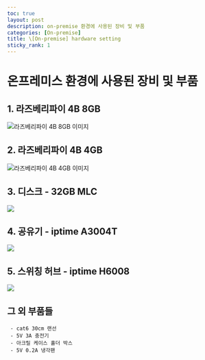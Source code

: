 ```yaml
---
toc: true
layout: post
description: on-premise 환경에 사용된 장비 및 부품
categories: [On-premise]
title: \[On-premise] hardware setting
sticky_rank: 1
---
```


# 온프레미스 환경에 사용된 장비 및 부품

## 1. 라즈베리파이 4B 8GB

![라즈베리파이 4B 8GB 이미지](https://www.devicemart.co.kr/data/goods/1/2020/05/12553062_tmp_04bcfbb41cc5d6e2eeec27fd431d04f09718view.png)


## 2. 라즈베리파이 4B 4GB
![라즈베리파이 4B 4GB 이미지](https://www.devicemart.co.kr/data/goods/1/2020/05/12234534_tmp_a35c364ac6434bb6f62132d06304c4277909view.jpg)


## 3. 디스크 - 32GB MLC
![](https://cdn.011st.com/11dims/resize/600x600/quality/75/11src/product/887538665/B.jpg?691000000)


## 4. 공유기 - iptime A3004T
![](https://openimage.interpark.com/goods_image_big/8/9/8/1/8291698981_l.jpg)


## 5. 스위칭 허브 - iptime H6008
![](https://cdn.011st.com/11dims/resize/600x600/quality/75/11src/pd/20/2/2/0/4/1/1/mQkNr/1670220411_B.jpg)


## 그 외 부품들
```
 - cat6 30cm 랜선
 - 5V 3A 충전기
 - 아크릴 케이스 홀더 박스
 - 5V 0.2A 냉각팬
```